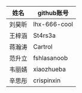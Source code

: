 | 姓名 | github账号 |
|---|---|
| 刘昊昕 | lhx-666-cool |
| 王梓涵 | St4rs3a |
| 蒋瀚涛 | Cartrol |
| 范升立 | fshlasanoob |
| 韦丽婧 | xiaozhueba |
| 辛思彤 | crispinxin |
